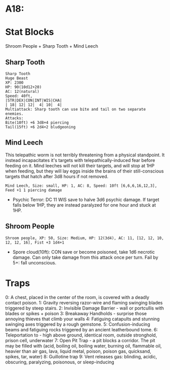 # A18:
# Stat Blocks
Shroom People + Sharp Tooth + Mind Leech


## Sharp Tooth
```
Sharp Tooth
Huge Beast
XP: 2300
HP: 90(10d12+20)
AC: 12(natural)
Speed: 40ft,
|STR|DEX|CON|INT|WIS|CHA|
| 18| 12| 12|  4| 10|  4|
Multiattack: Sharp tooth can use bite and tail on two separate enemies.
Attacks:
Bite(10ft) +6 3d8+4 piercing
Tail(15ft) +6 2d4+2 bludgeoning
```

## Mind Leech
This telepathic worm is not terribly threatening from a physical standpoint. It instead incapacitates it's targets with telepathically-induced fear before feeding on it. Mind leeches will not kill their targets, and will stop at 1HP when feeding, but they will lay eggs inside the brains of their still-conscious targets that hatch after 3d8 hours if not removed.

`Mind Leech, Size: small, HP: 1, AC: 8, Speed: 10ft [6,6,6,16,12,3], Feed +1 1 piercing damage`
- Psychic Terror: DC 11 WIS save to halve 3d6 psychic damage. If target falls below 1HP, they are instead paralyzed for one hour and stuck at 1HP.

## Shroom People
`Shroom people, XP: 50, Size: Medium, HP: 12(3d4), AC: 11, [12, 12, 10, 12, 12, 16], Fist +3 1d4+1`
- Spore cloud(10ft): CON save or become poisoned, take 1d6 necrotic damage. Can only take damage from this attack once per turn. Fail by 5+: fall unconscious.

# Traps
0:  A chest, placed in the center of the room, is covered with a deadly contact poison.
1: Gravity reversing razor-wire and flaming swinging blades triggered by steep stairs.
2: Invisible Damage Barrier - wall or portcullis with blades or spikes + poison
3: Breakaway Handholds - surprise those annoying thieves that climb your walls
4: Fatiguing catapults and stunning swinging axes triggered by a rough gemstone.
5: Confusion-inducing beams and fatiguing rocks triggered by an ancient leatherbound tome.
6: Teleportation to - high above ground, identical room, outside stronghold, prison cell, underwater
7:  Open Pit Trap - a pit blocks a corridor. The pit may be filled with (acid, boiling oil, boiling water, burning oil, flammable oil, heavier than air gas, lava, liquid metal, poison, poison gas, quicksand, spikes, tar, water)
8: Guillotine trap
9: Vent releases gas: blinding, acidic, obscuring, paralyzing, poisonous, or sleep-inducing
